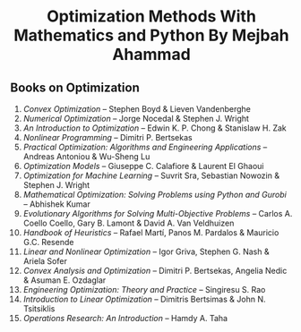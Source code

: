 # <center>Optimization Methods With Mathematics and Python By Mejbah Ahammad</center>

## **Books on Optimization**
1. *Convex Optimization* – Stephen Boyd & Lieven Vandenberghe
2. *Numerical Optimization* – Jorge Nocedal & Stephen J. Wright
3. *An Introduction to Optimization* – Edwin K. P. Chong & Stanislaw H. Zak
4. *Nonlinear Programming* – Dimitri P. Bertsekas
5. *Practical Optimization: Algorithms and Engineering Applications* – Andreas Antoniou & Wu-Sheng Lu
6. *Optimization Models* – Giuseppe C. Calafiore & Laurent El Ghaoui
7. *Optimization for Machine Learning* – Suvrit Sra, Sebastian Nowozin & Stephen J. Wright
8. *Mathematical Optimization: Solving Problems using Python and Gurobi* – Abhishek Kumar
9. *Evolutionary Algorithms for Solving Multi-Objective Problems* – Carlos A. Coello Coello, Gary B. Lamont & David A. Van Veldhuizen
10. *Handbook of Heuristics* – Rafael Martí, Panos M. Pardalos & Mauricio G.C. Resende
11. *Linear and Nonlinear Optimization* – Igor Griva, Stephen G. Nash & Ariela Sofer
12. *Convex Analysis and Optimization* – Dimitri P. Bertsekas, Angelia Nedic & Asuman E. Ozdaglar
13. *Engineering Optimization: Theory and Practice* – Singiresu S. Rao
14. *Introduction to Linear Optimization* – Dimitris Bertsimas & John N. Tsitsiklis
15. *Operations Research: An Introduction* – Hamdy A. Taha
